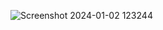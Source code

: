 
![Screenshot 2024-01-02 123244](https://github.com/Amisha0971/LOGOUT-BUTTON-HTML-CSS/assets/136344215/30f09ecd-0f5b-4473-9d68-4d68754d1b6d)
